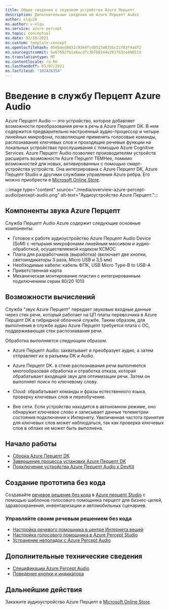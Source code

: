 ```yaml
---
title: Общие сведения о звуковом устройстве Azure Перцепт
description: Дополнительные сведения об Azure Перцепт Audio
author: elqu20
ms.author: v-elqu
ms.service: azure-percept
ms.topic: conceptual
ms.date: 02/18/2021
ms.custom: template-concept
ms.openlocfilehash: 85eb4ed0832c9384fcd05154833bc21f83f4adf2
ms.sourcegitcommit: ba676927b1a8acd7c30708144e201f63ce89021d
ms.translationtype: MT
ms.contentlocale: ru-RU
ms.lasthandoff: 03/07/2021
ms.locfileid: "102426354"
---
```

# <a name="introduction-to-azure-percept-audio"></a>Введение в службу Перцепт Azure Audio

Azure Перцепт Audio — это устройство, которое добавляет возможности преобразования речи в речь в Azure Перцепт DK. В нем содержится предварительно настроенный аудио-процессор и четыре линейных микрофона, позволяющие применять голосовые команды, распознавание ключевых слов и проходящие речевые функции на локальных устройствах прослушивания с помощью Azure Cognitive Services. Azure Перцепт Audio позволяет производителям устройств расширять возможности Azure Перцепт ТЕМНее, помимо возможностей для новых, активированных с помощью смарт-устройства устройств. Она интегрирована с Azure Перцепт DK, Azure Перцепт Studio и другими службами управления Azure ребра. Его можно приобрести в [Microsoft Online Store](https://go.microsoft.com/fwlink/p/?LinkId=2155270).

:::image type="content" source="./media/overview-azure-percept-audio/percept-audio.png" alt-text="Аудиоустройство Azure Перцепт.":::

## <a name="azure-percept-audio-components"></a>Компоненты звука Azure Перцепт

Служба Перцепт Audio Azure содержит следующие основные компоненты:

- Готовое к работе аудиоустройство Azure Перцепт Audio Device (SoM) с четырьмя микрофонами линейным массивом и аудио-обработкой, осуществляемой кодеком КСМОС
- Плата для разработчиков (выработка) (включает две кнопки, светоиндикаторы 3 раза, Micro USB и 3,5 мм)
- Необходимые кабели: кабель ФПК, USB Micro Type-B to USB-A
- Приветственная карта
- Механическая монтирование пластин с интегрированным подключением серии 80/20 1010

## <a name="compute-capabilities"></a>Возможности вычислений 

Служба "звук Azure Перцепт" передает звуковые входные данные через стек речи, который работает на ЦП платы перевозчика в Azure Перцепт DK в гибридной облачной службе. Таким образом, для выполнения в службе аудио Azure Перцепт требуется плата с ОС, поддерживающая стек распознавания речи. 

Обработка выполняется следующим образом. 

- Azure Перцепт Audio: захватывает и преобразует аудио, а затем отправляет их в разъемы DK и Audio.

- Azure Перцепт DK. в стеке распознавания речи выполняется многообразовая обработка и отработка отказа, которая обрабатывает входящий звук для оптимизации речи. Затем он выполняет поиск по ключевому слову.

- Cloud: обрабатывает команды и фразы естественного языка, проверку ключевых слов и переобучение. 

- Вне сети. Если устройство находится в автономном режиме, оно обнаружит ключевое слово и записывает данные телеметрии состояния подключения к Интернету. Увеличенная частота принятия для ключевых слов может наблюдаться, так как проверка ключевых слов в облаке не может быть выполнена. 

## <a name="getting-started"></a>Начало работы

- [Сборка Azure Перцепт DK](./quickstart-percept-dk-unboxing.md)
- [Завершение процесса установки Azure Перцепт DK](./quickstart-percept-dk-set-up.md)
- [Подключение устройства Azure Перцепт Audio к DevKit](./quickstart-percept-audio-setup.md)

## <a name="build-a-no-code-prototype"></a>Создание прототипа без кода

Создавайте [речевое решение без кода](./tutorial-no-code-speech.md) в [Azure перцепт Studio](https://go.microsoft.com/fwlink/?linkid=2135819) с помощью шаблонов голосового помощника перцепт для бизнес-целей, здравоохранения, инвентаризации и автомобильных сценариев.

### <a name="manage-your-no-code-speech-solution"></a>Управляйте своим речевым решением без кода

- [Настройка речевого помощника в центре Интернета вещей](./how-to-manage-voice-assistant.md)
- [Настройка голосового помощника в Azure Percept Studio](./how-to-configure-voice-assistant.md)
- [Устранение неполадок c Azure Percept Audio](./troubleshoot-audio-accessory-speech-module.md)

## <a name="additional-technical-information"></a>Дополнительные технические сведения

- [Спецификации Azure Percept Audio](./azure-percept-audio-datasheet.md)
- [Поведение кнопки и индикатора](./audio-button-led-behavior.md)

## <a name="next-steps"></a>Дальнейшие действия

Закажите аудиоустройство Azure Перцепт в [Microsoft Online Store](https://go.microsoft.com/fwlink/p/?LinkId=2155270).
